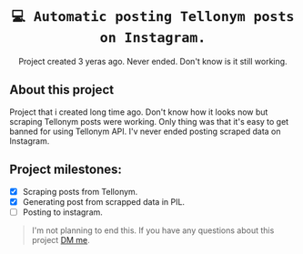 <div  align="center">

# ``💻 Automatic posting Tellonym posts on Instagram.``
Project created 3 yeras ago. Never ended. Don't know is it still working.
</div>

## About this project
Project that i created long time ago. Don't know how it looks now but scraping Tellonym posts were working. Only thing was that it's easy to get banned for using Tellonym API. I'v never ended posting scraped data on Instagram. 



## Project milestones:
- [x] Scraping posts from Tellonym.
- [x] Generating post from scrapped data in PIL.
- [ ] Posting to instagram. 

> I'm not planning to end this. If you have any questions about this project <a href="https://borox.site">DM me</a>.
